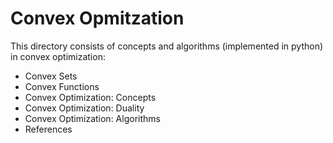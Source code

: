 # Convex Opmitzation
This directory consists of concepts and algorithms (implemented in python) in convex optimization:

- Convex Sets
- Convex Functions
- Convex Optimization: Concepts
- Convex Optimization: Duality
- Convex Optimization: Algorithms
- References